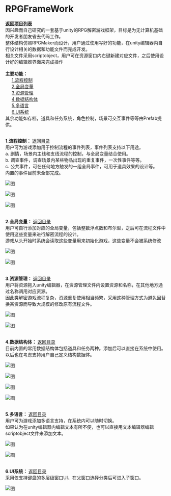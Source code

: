 # RPGFrameWork
<a href="https://github.com/cafel176/ForText"><b>返回项目列表</b></a><br/>
因兴趣而自己研究的一套基于unity的RPG解密游戏框架，目标是为无计算机基础的开发者朋友省去代码工作。<br/>
整体结构仿照RPGMaker而设计，用户通过使用写好的功能，在unity编辑器内自行设计相关的数据和功能文件而完成开发。<br/>
相关文件采用scriptobject，用户可在资源窗口内右键新建对应文件，之后使用设计好的编辑器界面来完成操作<br>
<br>
<span id="jump"><b>主要功能：</b></span><br/>
&nbsp;&nbsp;&nbsp;&nbsp;&nbsp;<a href="#jump1">1.流程控制</a><br>
&nbsp;&nbsp;&nbsp;&nbsp;&nbsp;<a href="#jump2">2.全局变量</a><br>
&nbsp;&nbsp;&nbsp;&nbsp;&nbsp;<a href="#jump3">3.资源管理</a><br>
&nbsp;&nbsp;&nbsp;&nbsp;&nbsp;<a href="#jump4">4.数据结构体</a><br>
&nbsp;&nbsp;&nbsp;&nbsp;&nbsp;<a href="#jump5">5.多语言</a><br>
&nbsp;&nbsp;&nbsp;&nbsp;&nbsp;<a href="#jump6">6.UI系统</a><br>
其余功能如存档，道具和任务系统，角色控制，场景可交互事件等等由Prefab提供。<br>

<br/>
<span id="jump1"><b>1.流程控制： </b><a href="#jump">返回目录</a></span><br>
用户可为游戏添加用于控制流程的事件列表，事件列表支持以下用途。<br/>
a. 剧情，场景内主线和支线流程的控制，与全局变量结合使用。<br/>
b. 调查事件，调查场景内某些物品出现的重复事件，一次性事件等等。<br/>
c. 公共事件，可在任何地方触发的一组全局事件，可用于道具效果的设计等。<br/>
内置的事件目前未全部完成。<br/>

![图](pic/13.png)

![图](pic/14.png)

![图](pic/1.png)

<br/>
<span id="jump2"><b>2.全局变量： </b><a href="#jump">返回目录</a></span><br/>
用户可自行添加对应的全局变量，包括整数浮点数和布尔型，之后可在流程文件中使用这些变量来进行解密流程的设计。<br/>
游戏从头开始时系统会读取这些变量用来初始化游戏，这些变量不会被系统修改<br/>

![图](pic/8.png)


![图](pic/9.png)

<br/>
<span id="jump3"><b>3.资源管理： </b><a href="#jump">返回目录</a></span><br/>
用户将资源拖入unity编辑器，在资源管理文件内设置资源和名称，在其他地方通过名称调用对应资源。<br/>
因此类解密游戏流程复杂，资源重复使用相当频繁，采用这种管理方式为避免因替换某资源而导致大规模的修改原有流程文件。<br/>

![图](pic/6.png)


![图](pic/7.png)

<br/>
<span id="jump4"><b>4.数据结构体： </b><a href="#jump">返回目录</a></span><br/>
目前内置的常用数据结构体包括道具和任务两种。添加后可以直接在系统中使用。<br/>
以后也在考虑支持用户自己定义结构数据体。<br/>

![图](pic/3.png)

![图](pic/11.png)

![图](pic/4.png)

![图](pic/12.png)

<br/>
<span id="jump5"><b>5.多语言： </b><a href="#jump">返回目录</a></span><br/>
用户可为游戏添加多语言支持，在系统内可以随时切换。<br/>
如果认为在unity编辑器内编辑文本有所不便，也可以直接用文本编辑器编辑scriptobject文件来添加文本。<br/>

![图](pic/5.png)


![图](pic/10.png)



<br/>
<span id="jump6"><b>6.UI系统： </b><a href="#jump">返回目录</a></span><br/>
采用仅支持键盘的多层级窗口UI，在父窗口选择分类后可进入子窗口。<br/>

![图](pic/2.png)
